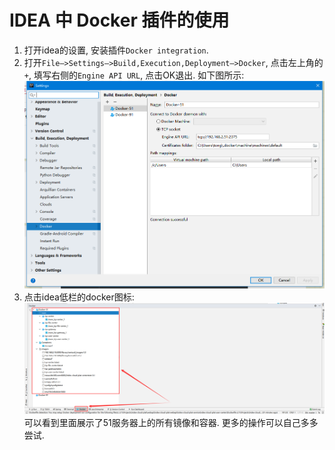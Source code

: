 # IDEA 中 Docker 插件的使用

1. 打开idea的设置, 安装插件`Docker integration`.
2. 打开`File–>Settings–>Build,Execution,Deployment–>Docker`, 点击左上角的`+`, 填写右侧的`Engine API URL`, 点击OK退出. 如下图所示:
![](../../static/pic/idea-docker/QQ截图20180822171850.png)
3. 点击idea低栏的docker图标:
![](../../static/pic/idea-docker/QQ截图20180822172539.png)
可以看到里面展示了51服务器上的所有镜像和容器. 更多的操作可以自己多多尝试.